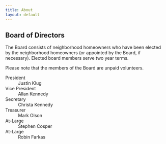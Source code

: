 ```yaml
---
title: About
layout: default
---
```


<h2>
  Board of Directors
</h2>
<p>
  The Board consists of neighborhood homeowners who have been elected 
  by the neighborhood homeowners 
  (or appointed by the Board, if necessary).
  Elected board members serve two year terms.
</p>
<p>
  Please note that the members of the Board are unpaid volunteers.
</p>

<dl>
  <dt>
    President
  </dt>
  <dd>
	Justin Klug
  </dd>
  <dt>
    Vice President
  </dt>
  <dd>
	Allan Kennedy
  </dd>
  <dt>
    Secretary
  </dt>
  <dd>
	Christa Kennedy
  </dd>
  <dt>
    Treasurer
  </dt>
  <dd>
	Mark Olson
  </dd>
  <dt>
    At-Large
  </dt>
  <dd>
	Stephen Cosper
  </dd>
  <dt>
    At-Large
  </dt>
  <dd>
	Robin Farkas
  </dd>
</dl>

